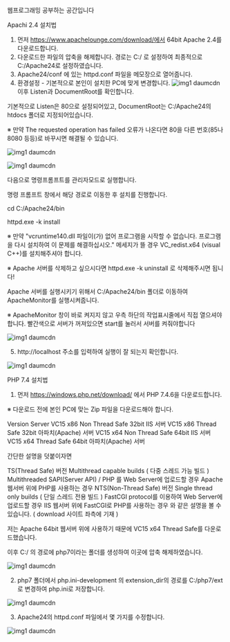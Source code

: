 웹프로그래밍 공부하는 공간입니다


Apachi 2.4 설치법
1. 먼저 https://www.apachelounge.com/download/에서 64bit Apache 2.4를 다운로드합니다.
2. 다운로드한 파일의 압축을 해제합니다. 경로는 C:/ 로 설정하여 최종적으로 C:/Apache24로 설정하였습니다.
3. Apache24/conf 에 있는 httpd.conf 파일을 메모장으로 열어줍니다.
4. 환경설정 - 기본적으로 본인이 설치한 PC에 맞게 변경합니다.
    ![img1 daumcdn](https://user-images.githubusercontent.com/51111836/151098157-089c8e1d-eb8f-4f37-ae40-a10e94cd64ed.png)
이후 Listen과 DocumentRoot를 확인합니다.

기본적으로 Listen은 80으로 설정되어있고, DocumentRoot는 C:/Apache24의 htdocs 폴더로 지정되어있습니다.

※ 만약 The requested operation has failed 오류가 나온다면 80을 다른 번호(85나 8080 등등)로 바꾸시면 해결될 수 있습니다.

![img1 daumcdn](https://user-images.githubusercontent.com/51111836/151098206-63b4c197-3ef6-4eae-b8c9-08577ad6ace0.png)

![img1 daumcdn](https://user-images.githubusercontent.com/51111836/151098213-ff3cfc0d-b9a5-44c3-99d4-e8f051156c92.png)

다음으로 명령프롬프트를 관리자모드로 실행합니다.

명령 프롬프트 창에서 해당 경로로 이동한 후 설치를 진행합니다.

cd C:/Apache24/bin

httpd.exe -k install

※ 만약 "vcruntime140.dll 파일이(가) 없어 프로그램을 시작할 수 없습니다. 프로그램을 다시 설치하여 이 문제를 해결하십시오." 메세지가 뜰 경우 VC_redist.x64 (visual C++)를 설치해주셔야 합니다.

※ Apache 서버를 삭제하고 싶으시다면 httpd.exe -k uninstall 로 삭제해주시면 됩니다!

Apache 서버를 실행시키기 위해서 C:/Apache24/bin 폴더로 이동하여 ApacheMonitor를 실행시켜줍니다.

※ ApacheMonitor 창이 바로 켜지지 않고 우측 하단의 작업표시줄에서 직접 열으셔야 합니다.
빨간색으로 서버가 꺼져있으면 start를 눌러서 서버를 켜줘야합니다

![img1 daumcdn](https://user-images.githubusercontent.com/51111836/151099142-5d6f7bc5-c221-4523-a67d-9d9c6ce08a54.png)

5. http://localhost 주소를 입력하여 실행이 잘 되는지 확인합니다.

![img1 daumcdn](https://user-images.githubusercontent.com/51111836/151099183-28fd8321-5626-46a9-8ba4-21ab4c48768e.png)

PHP 7.4 설치법 

1. 먼저 https://windows.php.net/download/ 에서 PHP 7.4.6을 다운로드합니다.

※ 다운로드 전에 본인 PC에 맞는 Zip 파일을 다운로드해야 합니다.

Version	Server
VC15 x86 Non Thread Safe	32bit IIS 서버
VC15 x86 Thread Safe	32bit 아파치(Apache) 서버
VC15 x64 Non Thread Safe	64bit IIS 서버
VC15 x64 Thread Safe	64bit 아파치(Apache) 서버
 

간단한 설명을 덧붙이자면

TS(Thread Safe) 버전
Multithread capable builds ( 다중 스레드 가능 빌드 )
Multithreaded SAPI(Server API) / PHP 를 Web Server에 업로드할 경우
Apache 웹서버 위에 PHP를 사용하는 경우
NTS(Non-Thread Safe) 버전
Single thread only builds ( 단일 스레드 전용 빌드 )
FastCGI protocol를 이용하여 Web Server에 업로드할 경우
IIS 웹서버 위에 FastCGI로 PHP를 사용하는 경우
와 같은 설명을 볼 수 있습니다. ( download 사이트 좌측에 기재 )

 

저는 Apache 64bit 웹서버 위에 사용하기 때문에 VC15 x64 Thread Safe를 다운로드했습니다.

이후 C:/ 의 경로에 php7이라는 폴더를 생성하여 이곳에 압축 해제하였습니다.

![img1 daumcdn](https://user-images.githubusercontent.com/51111836/151100015-feb33045-3d52-48cb-93f2-d6896ba02156.png)

2. php7 폴더에서 php.ini-development 의 extension_dir의 경로를 C:/php7/ext로 변경하여 php.ini로 저장합니다.

![img1 daumcdn](https://user-images.githubusercontent.com/51111836/151100031-15ca1e09-ac10-4cf1-9762-e149f37db227.png)

3. Apache24의 httpd.conf 파일에서 몇 가지를 수정합니다.

![img1 daumcdn](https://user-images.githubusercontent.com/51111836/151100049-7e72b2d6-9a02-4ae3-bf97-8833bd1db8ab.png)
